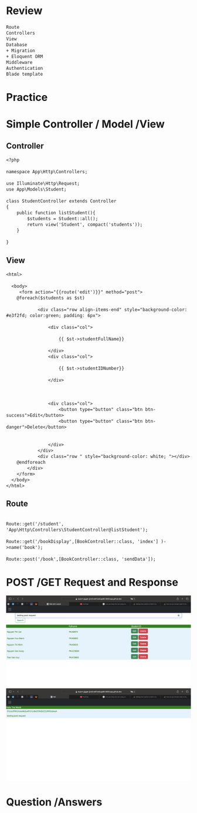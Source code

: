 # Review

```
Route
Controllers
View
Database
+ Migration
+ Eloquent ORM
Middleware
Authentication
Blade template
```

# Practice
# Simple Controller / Model /View

## Controller

```
<?php

namespace App\Http\Controllers;

use Illuminate\Http\Request;
use App\Models\Student;

class StudentController extends Controller
{
    public function listStudent(){
        $students = Student::all();
        return view('Student', compact('students'));
    }
   
}
```
## View
```
<html>

  <body>
     <form action="{{route('edit')}}" method="post">
    @foreach($students as $st)
     
            <div class="row align-items-end" style="background-color: #e3f2fd; color:green; padding: 6px">

                <div class="col">

                    {{ $st->studentFullName}}

                </div>
                <div class="col">

                    {{ $st->studentIDNumber}}

                </div>



                <div class="col">
                    <button type="button" class="btn btn-success">Edit</button>
                    <button type="button" class="btn btn-danger">Delete</button>


                </div>
            </div>
            <div class="row " style="background-color: white; "></div>
    @endforeach
        </div>
    </form>
  </body>
</html>
```

## Route

```

Route::get('/student', 'App\Http\Controllers\StudentController@listStudent');

Route::get('/bookDisplay',[BookController::class, 'index'] )->name('book');

Route::post('/book',[BookController::class, 'sendData']);
```
# POST /GET Request and Response

<img src="demo/postRequest1.png">

<img src="demo/postRequest2.png">

# Question /Answers

